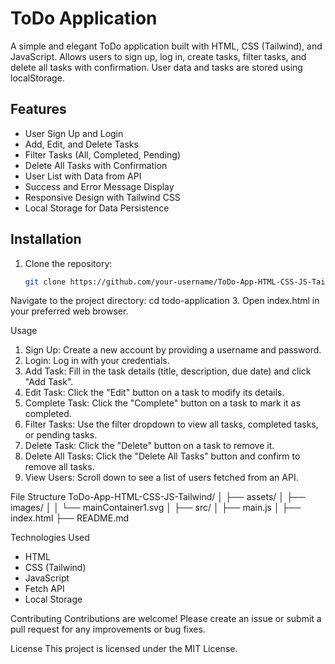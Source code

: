 # ToDo Application

A simple and elegant ToDo application built with HTML, CSS (Tailwind), and JavaScript. Allows users to sign up, log in, create tasks, filter tasks, and delete all tasks with confirmation. User data and tasks are stored using localStorage.

## Features

- User Sign Up and Login
- Add, Edit, and Delete Tasks
- Filter Tasks (All, Completed, Pending)
- Delete All Tasks with Confirmation
- User List with Data from API
- Success and Error Message Display
- Responsive Design with Tailwind CSS
- Local Storage for Data Persistence

## Installation

1. Clone the repository:
   ```bash
   git clone https://github.com/your-username/ToDo-App-HTML-CSS-JS-Tailwind.git
Navigate to the project directory:
cd todo-application
3. Open index.html in your preferred web browser. 

Usage
1. Sign Up: Create a new account by providing a username and password.
2. Login: Log in with your credentials.
3. Add Task: Fill in the task details (title, description, due date) and click "Add Task".
4. Edit Task: Click the "Edit" button on a task to modify its details.
5. Complete Task: Click the "Complete" button on a task to mark it as completed.
6. Filter Tasks: Use the filter dropdown to view all tasks, completed tasks, or pending tasks.
7. Delete Task: Click the "Delete" button on a task to remove it.
8. Delete All Tasks: Click the "Delete All Tasks" button and confirm to remove all tasks.
9. View Users: Scroll down to see a list of users fetched from an API.

File Structure
ToDo-App-HTML-CSS-JS-Tailwind/
│
├── assets/
│   ├── images/
│   │   └── mainContainer1.svg
│
├── src/
│   ├── main.js
│
├── index.html
├── README.md

Technologies Used
- HTML
- CSS (Tailwind)
- JavaScript
- Fetch API
- Local Storage

Contributing
Contributions are welcome! Please create an issue or submit a pull request for any improvements or bug fixes.

License
This project is licensed under the MIT License.
